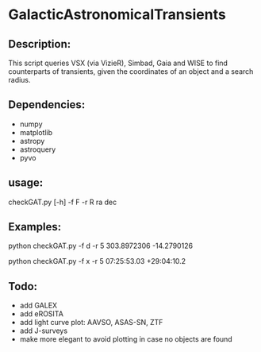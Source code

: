# GalacticAstronomicalTransients

## Description:
This script queries VSX (via VizieR), Simbad, Gaia and WISE to find counterparts
of transients, given the coordinates of an object and a search radius.

## Dependencies:
- numpy
- matplotlib
- astropy
- astroquery
- pyvo

## usage: 
checkGAT.py [-h] -f F -r R ra dec

## Examples:
  python checkGAT.py -f d -r 5 303.8972306 -14.2790126

  python checkGAT.py -f x -r 5 07:25:53.03 +29:04:10.2

## Todo:
- add GALEX
- add eROSITA
- add light curve plot: AAVSO, ASAS-SN, ZTF
- add J-surveys
- make more elegant to avoid plotting in case no objects are found
